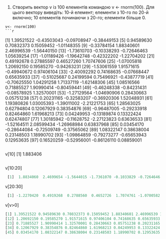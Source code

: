 1.	Створить вектор v із 100 елементів командою v <- rnorm(100). Для цього вектору виведіть: 10-й елемент; елементи з 10-го по 20-й включно; 10 елементів починаючи з 20-го; елементи більше 0.
```
v<- rnorm(100)
```r
  ```
  [1]  1.39521522 -0.43503043 -0.09708947 -0.38449153
  [5]  0.94589630  0.70832373  0.15059452 -1.01148355
  [9] -0.33784154  1.88340601  2.46996539 -1.56440150
 [13] -1.73610703 -0.10338293 -0.72646463  1.05639254
 [17] -1.01189426 -1.19642748 -0.42322202 -1.22704202
 [21]  0.49192678  0.27885597  0.46527260  1.70747606
 [25] -1.07005818  1.20692150  0.19585270 -0.94263231
 [29] -1.53061559  1.91571615 -0.49940672  0.97406104
 [33] -2.40092292  0.74168635 -0.07668447  0.65635933
 [37] -0.51025687  0.24199594  0.75496921 -0.43877719
 [41] -0.70625550  1.04291258  1.71337119 -1.62148306
 [45]  1.08516566  0.71885527  1.90990414 -0.80459441
 [49] -0.46248338 -0.84231431 -0.08578925  1.32570001
 [53] -1.27129564 -1.04690906  0.28430663  0.05751238
 [57]  0.20231165 -0.32583207 -0.36920306  1.52048931
 [61]  1.19380826  1.03005393 -1.39011002 -2.21221753
 [65]  1.28563025  0.62794804  0.12067929  0.38354876
 [69] -0.96487005 -0.29233918  0.82464860  1.61968213
 [73]  0.04249953 -0.13189874  0.13322424  0.62474807
 [77]  1.30185942 -0.11628752 -2.27123823  0.63636533
 [81] -1.52164511  2.08599434 -1.26968984  0.63837968
 [85]  0.03454170 -0.28644084 -0.72509749 -0.37565062
 [89]  1.08322147  0.38638004  0.23148503  1.18990702
 [93] -1.09864859 -0.79273277 -0.65653943  0.12953635
 [97]  0.16520259 -0.52956001 -0.86126110  0.08859001
```
```
v[10]
[1] 1.883406
```r
```
v[10:20]
```r
 [1]  1.8834060  2.4699654 -1.5644015 -1.7361070 -0.1033829 -0.7264646  1.0563925 -1.0118943 -1.1964275 -0.4232220 -1.2270420
```
v[20:30]
```r
 [1] -1.2270420  0.4919268  0.2788560  0.4652726  1.7074761 -1.0700582  1.2069215  0.1958527 -0.9426323 -1.5306156  1.9157162
 ```
v[v>0]
```r
[1] 1.39521522 0.94589630 0.70832373 0.15059452 1.88340601 2.46996539 1.05639254 0.49192678 0.27885597 0.46527260 1.70747606
[12] 1.20692150 0.19585270 1.91571615 0.97406104 0.74168635 0.65635933 0.24199594 0.75496921 1.04291258 1.71337119 1.08516566
[23] 0.71885527 1.90990414 1.32570001 0.28430663 0.05751238 0.20231165 1.52048931 1.19380826 1.03005393 1.28563025 0.62794804
[34] 0.12067929 0.38354876 0.82464860 1.61968213 0.04249953 0.13322424 0.62474807 1.30185942 0.63636533 2.08599434 0.63837968
[45] 0.03454170 1.08322147 0.38638004 0.23148503 1.18990702 0.12953635 0.16520259 0.08859001
